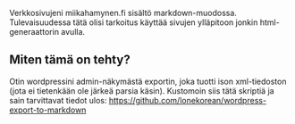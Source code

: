 Verkkosivujeni miikahamynen.fi sisältö markdown-muodossa. Tulevaisuudessa tätä olisi tarkoitus käyttää sivujen ylläpitoon jonkin html-generaattorin avulla.

## Miten tämä on tehty?
Otin wordpressini admin-näkymästä exportin, joka tuotti ison xml-tiedoston (jota ei tietenkään ole järkeä parsia käsin).
Kustomoin siis tätä skriptiä ja sain tarvittavat tiedot ulos: https://github.com/lonekorean/wordpress-export-to-markdown
